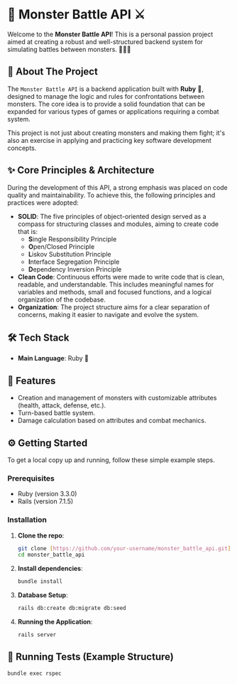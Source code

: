 # 👾 Monster Battle API ⚔️

Welcome to the **Monster Battle API**! This is a personal passion project aimed at creating a robust and well-structured backend system for simulating battles between monsters. 🐲🔥💧

## 🎯 About The Project

The `Monster Battle API` is a backend application built with **Ruby** 💎, designed to manage the logic and rules for confrontations between monsters. The core idea is to provide a solid foundation that can be expanded for various types of games or applications requiring a combat system.

This project is not just about creating monsters and making them fight; it's also an exercise in applying and practicing key software development concepts.

## ✨ Core Principles & Architecture

During the development of this API, a strong emphasis was placed on code quality and maintainability. To achieve this, the following principles and practices were adopted:

* **SOLID**: The five principles of object-oriented design served as a compass for structuring classes and modules, aiming to create code that is:
    * **S**ingle Responsibility Principle
    * **O**pen/Closed Principle
    * **L**iskov Substitution Principle
    * **I**nterface Segregation Principle
    * **D**ependency Inversion Principle
* **Clean Code**: Continuous efforts were made to write code that is clean, readable, and understandable. This includes meaningful names for variables and methods, small and focused functions, and a logical organization of the codebase.
* **Organization**: The project structure aims for a clear separation of concerns, making it easier to navigate and evolve the system.

## 🛠️ Tech Stack

* **Main Language**: Ruby 💎

## 🚀 Features

* Creation and management of monsters with customizable attributes (health, attack, defense, etc.).
* Turn-based battle system.
* Damage calculation based on attributes and combat mechanics.

## ⚙️ Getting Started

To get a local copy up and running, follow these simple example steps.

### Prerequisites

* Ruby (version 3.3.0)
* Rails (version 7.1.5)

### Installation

1.  **Clone the repo**:
    ```bash
    git clone [https://github.com/your-username/monster_battle_api.git](https://github.com/your-username/monster_battle_api.git)
    cd monster_battle_api
    ```
2.  **Install dependencies**:
    ```bash
    bundle install
    ```
3.  **Database Setup**:
    ```bash
    rails db:create db:migrate db:seed
    ```
4.  **Running the Application**:
    ```bash
    rails server
    ```

## 🧪 Running Tests (Example Structure)
```bash
bundle exec rspec
